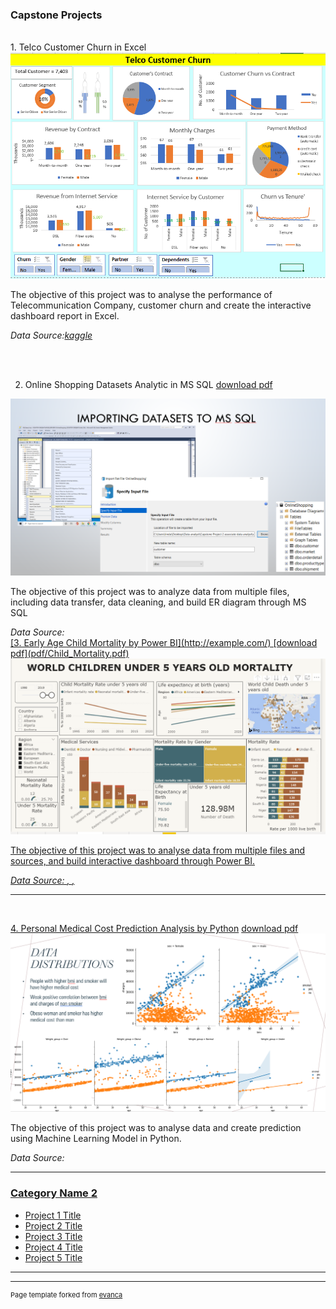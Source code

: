 ### Capstone Projects

<br>
1. Telco Customer Churn in Excel 

<img src="images/CP1_Excel.PNG?raw=true"/>
<p> The objective of this project was to analyse the performance of Telecommunication Company, customer churn and create the interactive dashboard report in Excel. </p>
<em> Data Source:<a href= https://www.kaggle.com/puja19/telcom-customer-churn" target="_blank">kaggle</a> </em>

<br><br>

2. Online Shopping Datasets Analytic in MS SQL
[download pdf](pdf/OL_shop.pdf)
<img src="images/CP2_MS_SQL.PNG?raw=true"/>
<p> The objective of this project was to analyze data from multiple files, including data transfer, data cleaning, and build ER diagram through MS SQL </p>
<em> Data Source:<a href="https://www.kaggle.com/tanyadayanand/online-shopping"> </em>


<br>
[3. Early Age Child Mortality by Power BI](http://example.com/)
[download pdf](pdf/Child_Mortality.pdf)
<img src="images/CP3_P_BI.PNG?raw=true"/>
<p> The objective of this project was to analyse data from multiple files and sources, and build interactive dashboard through Power BI. </p>
<em> Data Source: <a href= "https://www.kaggle.com/utkarshxy/who  worldhealth-statistics-2020-complete">, <a href= "https://data.unicef.org/?s=children&is_v=1">, <a href= "https://ourworldindata.org/grapher/causes-of-death-in-children-under-5"> </em>

---
<br>

[4. Personal Medical Cost Prediction Analysis by Python](http://example.com/)
[download pdf](pdf/Medical_Cost.pdf)
<img src="images/CP4_Pytho.PNG?raw=true"/>
<p> The objective of this project was to analyse data and create prediction using Machine Learning Model in Python. </p>
<em> Data Source: <a href= "https://www.kaggle.com/mirichoi0218/insurance"> </em>



---
### Category Name 2

- [Project 1 Title](http://example.com/)
- [Project 2 Title](http://example.com/)
- [Project 3 Title](http://example.com/)
- [Project 4 Title](http://example.com/)
- [Project 5 Title](http://example.com/)

---




---
<p style="font-size:11px">Page template forked from <a href="https://github.com/evanca/quick-portfolio">evanca</a></p>
<!-- Remove above link if you don't want to attibute -->
